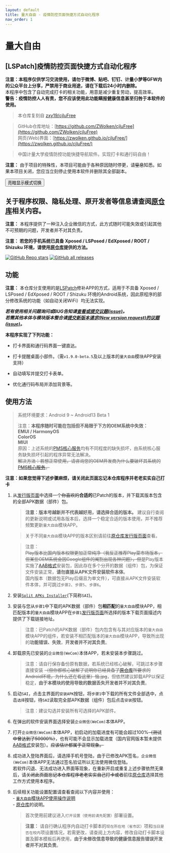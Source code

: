 ```yaml
---
layout: default
title: 量大自由 - 疫情防控页面快捷方式自动化程序
nav_order: 1
---
```


# 量大自由

## [LSPatch]疫情防控页面快捷方式自动化程序

**注意：本程序仅供学习交流使用，请勿于微博、贴吧、钉钉、计量小梦等GFW内的公众平台上分享，严禁用于商业用途，请在下载后24小时内删除。**<br>
本程序中包含了自动完成打卡的相关功能，用意是减少重复劳动，提高效率。<br>
**警告：疫情防控人人有责，您不应该使用此功能瞒报健康信息甚至归咎于本软件的使用。**

> 本仓库复刻自 [zxy19/cjluFree](https://github.com/zxy19/cjluFree)

> GitHub仓库地址：[https://github.com/ZWolken/cjluFree](https://github.com/ZWolken/cjluFree)<br>网页(Web)界面：[https://zwolken.github.io/cjluFree/](https://zwolken.github.io/cjluFree/)

> 中国计量大学疫情防控功能快捷导航软件。实现打卡和通行码自由！

**注意：** 由于项目的特殊性，本项目可能由于各种原因随时停更，请~~窒息~~知悉。如果本项目关闭，您应当立刻停止使用本软件并删除其全部副本。

<button class="btn js-toggle-dark-mode">亮暗显示模式切换</button>

<script>
const toggleDarkMode = document.querySelector('.js-toggle-dark-mode');

jtd.addEvent(toggleDarkMode, 'click', function(){
  if (jtd.getTheme() === 'dark') {
    jtd.setTheme('light');
    toggleDarkMode.textContent = '切换为黑暗模式';
  } else {
    jtd.setTheme('dark');
    toggleDarkMode.textContent = '切换为明亮模式';
  }
});
</script>

## 关于程序权限、隐私处理、原开发者等信息请查阅[原仓库](https://github.com/zxy19/cjluFree)相关内容。

**注意：** 本程序提供了一种注入企业微信的方式，此方式随时可能失效或引起其他不可预期的问题，开发者并不对其负责。

**注意： 若您的手机系统已具备 Xposed / LSPosed / EdXposed / ROOT / Shizuku 环境，请使用[原仓库](https://github.com/zxy19/cjluFree)提供的方法。**

[![GitHub Repo stars](https://img.shields.io/github/stars/ZWolken/cjluFree?style=for-the-badge)](https://github.com/ZWolken/cjluFree)
[![GitHub all releases](https://img.shields.io/github/downloads/ZWolken/cjluFree/total?style=for-the-badge)](https://github.com/ZWolken/cjluFree/releases)

## 功能

**注意：** 本仓库分支使用的是[LSPatch](https://github.com/LSPosed/LSPatch)修补APP的方式，适用于不具备 Xposed / LSPosed / EdXposed / ROOT / Shizuku 环境的Android系统，因此原程序的部分修改系统的功能（如自动关闭WiFi）均无法实现。

***若有使用相关问题询问或BUG告知请[查看或提交议题(issue)](https://github.com/ZWolken/cjluFree/issues)。***<br>
***若需其他本体与模块版本整合请[提交新版本请求(New version request)的议题(issue)](https://github.com/ZWolken/cjluFree/issues/new/choose)。***

**本程序实现了下列功能：**

+ 打卡界面和通行码界面一键直达。

+ 打卡提醒桌面小部件。（需`v1.9.0-beta.5`及以上版本的`量大自由`模块APP安装支持）

+ 自动填写并提交打卡表单。

+ 优化通行码布局并添加背景等。


## 使用方法

>  系统环境要求：Android 9 ~ Android13 Beta 1
>
>  注意：**本程序随时可能在包括但不局限于下方的OEM系统中失效：<br>EMUI / HarmonyOS<br>ColorOS<br>MIUI**
<br>原因：上述系统的[PMS核心服务](https://developer.android.com/reference/android/content/pm/PackageManager)均有不同程度的缺失损坏，由系统核心服务缺失损坏引起的程序异常无法解决。<br>~~解决方法：若想正常使用，请咨询您的OEM开发商为什么要破坏其系统的[PMS核心服务](https://developer.android.com/reference/android/content/pm/PackageManager)。~~

**注意：如果您觉得下述步骤麻烦，请关闭此页面忘记本仓库程序并老老实实自己打卡**

1.  从[发行版页面](https://github.com/ZWolken/cjluFree/releases)中选择一个~~你喜欢的~~**合适的**已Patch的版本，并下载其版本包含的全部APK数据（部件）包。

    >  **注意：版本号越新并不代表越好用，请选择合适的版本。** 建议自行查阅的更新说明或试用各版本后，选择一个稳定合适的版本使用，并不推荐频繁更新`量大自由`模块APP。

    >  关于不同`量大自由`模块APP的版本区别请前往[原仓库发行版页面](https://github.com/zxy19/cjluFree/releases)查看。

    >  注意：<br>~~Play版本比国内版本权限更加正常纯净（我反正推荐Play菜市场版本，但某些OEM系统会因Google组件的阉割出现各种问题），但是~~Play版本实施了[AAB格式](https://developer.android.com/guide/app-bundle)安装包，因此存在多个分开的数据（组件）包，为保证文件安装正常，**请勿直接从APK文件安装软件本体**。<br>国内版本（数据包无Play后缀且为单文件），可直接从APK文件安装软件本体，并可跳过`步骤2`、`步骤5`、`步骤6`。

2.  安装[`Split APKs Installer`](https://github.com/Aefyr/SAI/releases/latest)(下简称`SAI`)。

3.  安装与您从`步骤1`中下载的APK数据（部件）包**相匹配**的`量大自由`模块APP，相匹配版本的`量大自由`模块APP在`步骤1`[发行版页面](https://github.com/ZWolken/cjluFree/releases)所选择的版本下载页面描述内提供了下载链接地址。

    >  注意：已Patch的APK数据（部件）包内包含有与其对应版本的`量大自由`模块APP的组件，若安装不相匹配版本的`量大自由`模块APP，导致所出现的**功能错误、失效**，**开发者并不对其负责**。

4.  卸载原先已安装的`企业微信(WeCom)`本体APP，若未安装本步骤跳过。

    >  注意：请自行保存备份原有数据，若系统已经核心破解，可跳过本步骤直接安装 ~~（但你都核心破解了说明你已经具备了[原仓库](https://github.com/zxy19/cjluFree)所要求的Android环境，为什么还在看这里）恼.jpg~~，但依然建议卸载APP以保证稳定，**由于本模块的使用导致的数据丢失开发者并不对其负责**。

5.  启动`SAI`，点击主界面的`安装APK`按钮，将`步骤1`中下载的所有文件全部选中，点击`选择`按钮，待`SAI`读取完全部APK数据（组件）包后点击`安装`按钮。

    >  注意：建议勾选并安装所有可选择的APK部件。

6.  在弹出的软件安装界面选择安装`企业微信(WeCom)`本体APP。

7.  打开`企业微信(WeCom)`本体APP，初启动的加载进度有可能会超过100%~~（测试中曾达到了50000%）~~，也有可能不会显示加载进度（国内官网版本暂未提供[AAB格式](https://developer.android.com/guide/app-bundle)安装包）。~~应该估计都属于正常现象。~~

8.  成功进入登陆界面后，请选择手机号登陆，由于已修改APK签名，`企业微信(WeCom)`本体APP无法通过签名验证所以无法使用微信登陆。<br>若软件闪退、无法成功进入界面等现象，在重新开启或重复上述步骤依然无果后，请~~关闭此页面忘记本仓库程序老老实实自己打卡或者~~前往[原仓库](https://github.com/zxy19/cjluFree)选择其他工作方式使用本程序。

9.  后续相关功能设置配置请查看查阅以下内容并使用：<br>- [`量大自由`模块APP使用操作说明](https://zwolken.github.io/cjluFree/docs/plug-in_README/)<br>- [原仓库](https://github.com/zxy19/cjluFree)的说明。

    >  首次使用前建议进入`打开设置（使用前请先配置）`部署设置。

    >  **注意：** 请自行确认程序内自动打卡脚本的`现在所在地（省市区）`项和`当日是否在校内`项设置情况，若需更改，请查阅上方内容，修改自动打卡脚本设置及脚本模板后再使用，**由于未修改信息导致的健康信息报告错误开发者并不对其负责**。
